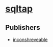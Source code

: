 # [sqltap](https://pypi.org/project/sqltap)



## Publishers
- [inconshreveable](https://pypi.org/user/inconshreveable)

